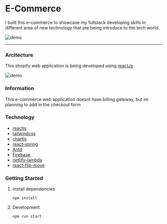 # E-Commerce

I built this e-commerce to showcase my fullstack developing skills in different area of new technology that are
being introduce to the tech world.

![demo](https://github.com/zneret03/ecommerce/blob/master/src/static/dashboard.png)

---

### Arcitecture

This shopify web application is being developed using [reactJs](https://reactjs.org/)

![demo](https://github.com/zneret03/ecommerce/blob/master/src/static/architecture.png)

### Information

This e-commerce web application doesnt have billing gateway, but im planning to add in the checkout form

### Technology

- [reactjs](https://reactjs.org/)
- [tailwindcss](https://tailwindcss.com/)
- [chartjs](https://www.chartjs.org/)
- [react-spring](https://www.react-spring.io/)
- [Antd](https://ant.design/)
- [Firebase](https://firebase.google.com/)
- [netlify-lambda](https://www.netlify.com/products/functions/)
- [react-flip-move](https://github.com/joshwcomeau/react-flip-move)

### Getting Started

1. Install dependencies

   `npm install`

2. Development

   `npm run start`
